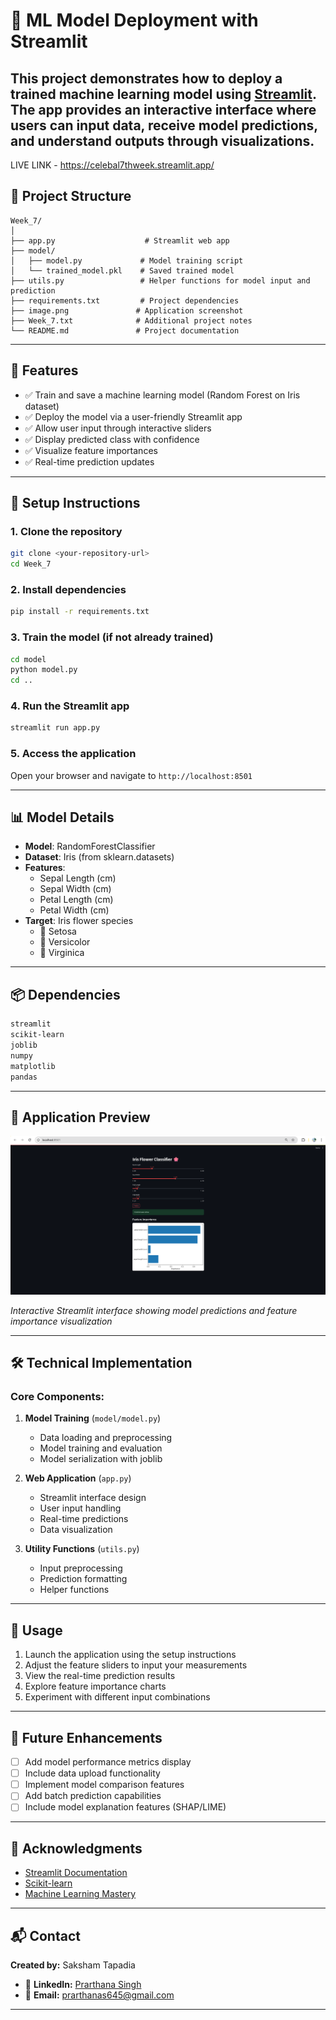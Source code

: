 # 🌟 ML Model Deployment with Streamlit

This project demonstrates how to deploy a trained machine learning model using [Streamlit](https://streamlit.io). The app provides an interactive interface where users can input data, receive model predictions, and understand outputs through visualizations.
---
LIVE LINK - https://celebal7thweek.streamlit.app/

## 📁 Project Structure

```
Week_7/
│
├── app.py                    # Streamlit web app
├── model/
│   ├── model.py             # Model training script
│   └── trained_model.pkl    # Saved trained model
├── utils.py                 # Helper functions for model input and prediction
├── requirements.txt         # Project dependencies
├── image.png               # Application screenshot
├── Week_7.txt              # Additional project notes
└── README.md               # Project documentation
```

---

## 🚀 Features

- ✅ Train and save a machine learning model (Random Forest on Iris dataset)
- ✅ Deploy the model via a user-friendly Streamlit app
- ✅ Allow user input through interactive sliders
- ✅ Display predicted class with confidence
- ✅ Visualize feature importances
- ✅ Real-time prediction updates

---

## 🔧 Setup Instructions

### 1. **Clone the repository**
```bash
git clone <your-repository-url>
cd Week_7
```

### 2. **Install dependencies**
```bash
pip install -r requirements.txt
```

### 3. **Train the model** (if not already trained)
```bash
cd model
python model.py
cd ..
```

### 4. **Run the Streamlit app**
```bash
streamlit run app.py
```

### 5. **Access the application**
Open your browser and navigate to `http://localhost:8501`

---

## 📊 Model Details

- **Model**: RandomForestClassifier
- **Dataset**: Iris (from sklearn.datasets)
- **Features**: 
  - Sepal Length (cm)
  - Sepal Width (cm)
  - Petal Length (cm)
  - Petal Width (cm)
- **Target**: Iris flower species
  - 🌸 Setosa
  - 🌺 Versicolor  
  - 🌻 Virginica

---

## 📦 Dependencies

```txt
streamlit
scikit-learn
joblib
numpy
matplotlib
pandas
```

---

## 📸 Application Preview

![Application Screenshot](image.png)

*Interactive Streamlit interface showing model predictions and feature importance visualization*

---

## 🛠️ Technical Implementation

### Core Components:

1. **Model Training** (`model/model.py`)
   - Data loading and preprocessing
   - Model training and evaluation
   - Model serialization with joblib

2. **Web Application** (`app.py`)
   - Streamlit interface design
   - User input handling
   - Real-time predictions
   - Data visualization

3. **Utility Functions** (`utils.py`)
   - Input preprocessing
   - Prediction formatting
   - Helper functions

---

## 🎯 Usage

1. Launch the application using the setup instructions
2. Adjust the feature sliders to input your measurements
3. View the real-time prediction results
4. Explore feature importance charts
5. Experiment with different input combinations

---

## 🔮 Future Enhancements

- [ ] Add model performance metrics display
- [ ] Include data upload functionality
- [ ] Implement model comparison features
- [ ] Add batch prediction capabilities
- [ ] Include model explanation features (SHAP/LIME)

---

## 🙌 Acknowledgments

- [Streamlit Documentation](https://docs.streamlit.io/)
- [Scikit-learn](https://scikit-learn.org/)
- [Machine Learning Mastery](https://machinelearningmastery.com/)

---

## 📬 Contact

**Created by:** Saksham Tapadia

- 💼 **LinkedIn:** [Prarthana Singh](https://www.linkedin.com/in/prarthanasingh/)
- 📧 **Email:** prarthanas645@gmail.com

---
